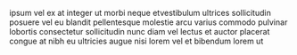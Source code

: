 ipsum vel ex at integer ut morbi neque etvestibulum ultrices sollicitudin
posuere vel eu blandit pellentesque molestie arcu varius commodo pulvinar
lobortis consectetur sollicitudin nunc diam vel lectus et auctor placerat
congue at nibh eu ultricies augue nisi lorem vel et bibendum lorem ut